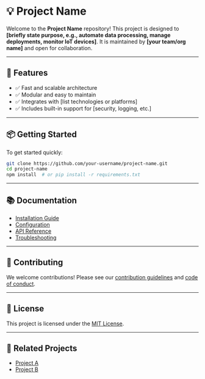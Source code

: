 # 💡 Project Name

Welcome to the **Project Name** repository! This project is designed to **[briefly state purpose, e.g., automate data processing, manage deployments, monitor IoT devices]**. It is maintained by **[your team/org name]** and open for collaboration.

---

## 🚀 Features
- ✅ Fast and scalable architecture  
- ✅ Modular and easy to maintain  
- ✅ Integrates with [list technologies or platforms]  
- ✅ Includes built-in support for [security, logging, etc.]

---

## 📦 Getting Started

To get started quickly:

```bash
git clone https://github.com/your-username/project-name.git
cd project-name
npm install  # or pip install -r requirements.txt
```

---

## 📚 Documentation

- [Installation Guide](docs/getting-started.md)  
- [Configuration](docs/configuration.md)  
- [API Reference](docs/api-reference.md)  
- [Troubleshooting](docs/troubleshooting.md)

---

## 🤝 Contributing

We welcome contributions! Please see our [contribution guidelines](CONTRIBUTING.md) and [code of conduct](CODE_OF_CONDUCT.md).

---

## 📄 License

This project is licensed under the [MIT License](LICENSE).

---

## 🔗 Related Projects

- [Project A](https://github.com/your-org/project-a)  
- [Project B](https://github.com/your-org/project-b)


